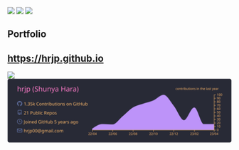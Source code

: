 <!--
[![My Qiita posts](https://qiita-badge.apiapi.app/s/ryuji-oda/posts.svg)](http://qiita.com/ryuji-oda) [!
[My Qiita contributions](https://qiita-badge.apiapi.app/s/ryuji-oda/contributions.svg)](http://qiita.com/ryuji-oda) [![My Qiita followers](https://qiita-badge.apiapi.app/s/ryuji-oda/followers.svg)](http://qiita.com/ryuji-oda)

<p>
  <a href="https://twitter.com/SyodoB" target="_blank">
    <img alt="Twitter: SyodoB" src="https://img.shields.io/twitter/follow/SyodoB.svg?style=social" />
  </a>
</p>
-->
![](https://img.shields.io/github/followers/hrjp?style=flat)
![](https://img.shields.io/github/stars/hrjp)
![](https://komarev.com/ghpvc/?username=hrjp)



## Portfolio
https://hrjp.github.io
---

<a href="https://github.com/hrjp/github-readme-stats">
  <img align="left" src="https://github-readme-stats.vercel.app/api?username=hrjp&show_icons=true&theme=cobalt" />
</a>
<!--
<a href="https://github.com/hrjp/github-readme-stats">
  <img align="left" src="https://github-readme-stats.vercel.app/api/top-langs/?username=hrjp&theme=cobalt" />
</a>
-->

[![](https://raw.githubusercontent.com/hrjp/hrjp/master/profile-summary-card-output/dracula/0-profile-details.svg)](https://github.com/vn7n24fzkq/github-profile-summary-cards)

<!--
<a href="https://github.com/hrjp" target="_blank">
  <img src="https://grass-graph.moshimo.works/images/hrjp.png?rotate=0">
</a>
-->

<!--
**hrjp/hrjp** is a ✨ _special_ ✨ repository because its `README.md` (this file) appears on your GitHub profile.

Here are some ideas to get you started:

- 🔭 I’m currently working on ...
- 🌱 I’m currently learning ...
- 👯 I’m looking to collaborate on ...
- 🤔 I’m looking for help with ...
- 💬 Ask me about ...
- 📫 How to reach me: ...
- 😄 Pronouns: ...
- ⚡ Fun fact: ...
-->

